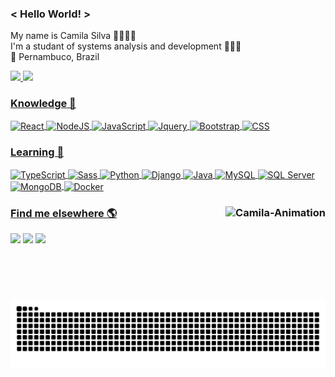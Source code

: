 ### < Hello World! >
My name is Camila Silva 👩🏽🇧🇷 <br>
I'm a studant of systems analysis and development 👩🏽‍💻 <br>
📍 Pernambuco, Brazil <br>
  
<div>
  <a href="https://github.com/camilams27">
    <img height="180em" src="https://github-readme-stats.vercel.app/api?username=camilams27&show_icons=true&theme=chartreuse-dark&include_all_commits=true&count_private=true"/>      
  <img height="180em" src="https://github-readme-stats.vercel.app/api/top-langs/?username=camilams27&layout=compact&langs_count=7&theme=chartreuse-dark"/>
</div>
  
### Knowledge 🧠
  <div style="display:inline_block">
      <img align="center" alt="React" height="50" width="50" src="https://img.icons8.com/color/48/4a90e2/react-native.png"/>
      <img align="center" alt="NodeJS" height="50" width="50" src="https://img.icons8.com/fluency/48/000000/node-js.png"/>
      <img align="center" alt="JavaScript" height="50" width="50" src="https://img.icons8.com/color/48/000000/javascript--v2.png"/> 
      <img align="center" alt="Jquery" height="50" width="50" src="https://img.icons8.com/ios-filled/50/000000/jquery.png"/>
      <img align="center" alt="Bootstrap" height="50" width="50" src="https://img.icons8.com/color/48/000000/bootstrap.png"/>
      <img align="center" alt="CSS" height="50" width="50" src="https://img.icons8.com/color/48/000000/css3.png"/>
  </div>
  
###  Learning 🚀
  
<div style="display:inline_block">
    <img align="center" alt="TypeScript" height="50" width="50" src="https://img.icons8.com/color/48/000000/typescript.png"/>
    <img align="center" alt="Sass" height="50" width="50" src="https://img.icons8.com/color/48/000000/sass.png"/>
    <img align="center" alt="Python" height="50" width="50" src="https://img.icons8.com/color/python"/>
    <img align="center" alt="Django" height="50" width="50" src="https://img.icons8.com/color/48/000000/django.png"/>
    <img align="center" alt="Java" height="50" width="50" src="https://img.icons8.com/color/java"/>
<!--     <img align="center" alt="Angular" height="50" width="50" src="https://img.icons8.com/color/48/fa314a/angularjs.png"/> -->
    <img align="center" alt="MySQL" height="50" width="50" src="https://img.icons8.com/color/48/4a90e2/mysql-logo.png"/>
    <img align="center" alt="SQL Server" height="50" width="50" src="https://img.icons8.com/color/48/000000/microsoft-sql-server.png"/>
    <img align="center" alt="MongoDB" height="50" width="50" src="https://img.icons8.com/color/48/000000/mongodb.png"/>
    <img align="center" alt="Docker" height="50" width="50" src="https://img.icons8.com/fluency/48/000000/docker.png"/>
<!--     <img align="center" alt="PHP" height="50" width="50" src="https://img.icons8.com/dusk/64/4a90e2/php-logo.png"/> -->
</div>
  
<div style="display:inline_block">
    
  ### Find me elsewhere 🌎      <a href="https://github.com/camilams27"><img align="right" alt="Camila-Animation" src="https://i.picasion.com/pic91/6361b75c88ba96505e287fa9833686a9.gif" widht="150" height="150"></a>
 
  <a href="https://instagram.com/camii.las" target="_blank"><img src="https://img.shields.io/badge/-Instagram-%23E4405F?style=for-the-badge&logo=instagram&logoColor=white" target="_blank"></a>
  <a href = "mailto:camilamariasilva.2021@gmail.com" target="_blank"><img src="https://img.shields.io/badge/-Gmail-%23333?style=for-the-badge&logo=gmail&logoColor=white" target="_blank"></a>
  <a href="https://www.linkedin.com/in/camila-silva-8968aa1b3/" target="_blank"><img src="https://img.shields.io/badge/-LinkedIn-%230077B5?style=for-the-badge&logo=linkedin&logoColor=white" target="_blank"></a>
<!--   <a href="www.google.com" target="_blank"><img src="https://img.shields.io/badge/Telegram-2CA5E0?style=for-the-badge&logo=telegram&logoColor=white" target="_blank"></a> -->
  
  ![Snake animation](https://github.com/camilams27/camilams27/blob/output/github-contribution-grid-snake.svg)
</div>

  
  
